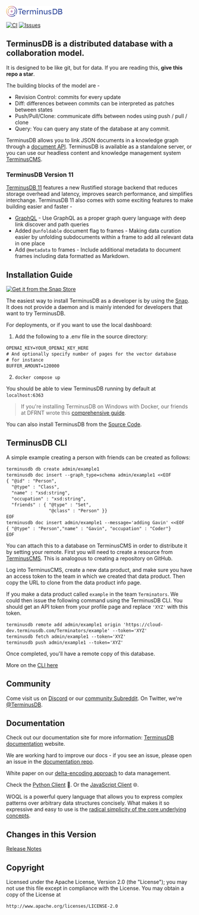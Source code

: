<img
  src="https://github.com/terminusdb/terminusdb-web-assets/blob/master/readmes/terminusdb/TerminusDB-Logo-Colour_3.png"
  alt="TerminusDB Logo"
  width="30%"
  align="center"
/>

[![CI](https://github.com/terminusdb/terminusdb/actions/workflows/ci.yml/badge.svg?event=push)](https://github.com/terminusdb/terminusdb/actions/workflows/ci.yml) [![Issues](https://img.shields.io/github/issues/terminusdb/terminusdb)](https://github.com/terminusdb/terminusdb/issues)

## TerminusDB is a distributed database with a collaboration model.

It is designed to be like git, but for data. If you are reading this, **give this repo a star**.

The building blocks of the model are -

  - Revision Control: commits for every update
  - Diff: differences between commits can be interpreted as patches between states
  - Push/Pull/Clone: communicate diffs between nodes using push / pull / clone
  - Query: You can query any state of the database at any commit.

TerminusDB allows you to link JSON documents in a knowledge graph through a [document API](https://terminusdb.com/docs/document-insertion). TerminusDB is available as a standalone server, or you can use our headless content and knowledge management system [TerminusCMS](https://dashboard.terminusdb.com/).

### TerminusDB Version 11

[TerminusDB 11](https://github.com/terminusdb/terminusdb/releases/tag/v11.0.0) features a new Rustified storage backend that reduces storage overhead and latency, improves search performance, and simplifies interchange. TerminusDB 11 also comes with some exciting features to make building easier and faster -

- [GraphQL](https://terminusdb.com/docs/graphql-basics) - Use GraphQL as a proper graph query language with deep link discover and path queries
- Added `@unfoldable` document flag to frames - Making data curation easier by unfolding subdocuments within a frame to add all relevant data in one place
- Add `@metadata` to frames - Include additional metadata to document frames including data formatted as Markdown.


## Installation Guide

[![Get it from the Snap Store](https://snapcraft.io/static/images/badges/en/snap-store-black.svg)](https://snapcraft.io/terminusdb)

The easiest way to install TerminusDB as a developer is by using the [Snap](https://snapcraft.io/terminusdb). It does not provide a daemon and is mainly intended for developers that want to try TerminusDB.

For deployments, or if you want to use the local dashboard:

1. Add the following to a .env file in the source directory:

```shell
OPENAI_KEY=YOUR_OPENAI_KEY_HERE
# And optionally specify number of pages for the vector database
# for instance
BUFFER_AMOUNT=120000
```

2. `docker compose up`

You should be able to view TerminusDB running by default at `localhost:6363`

> If you're installing TerminusDB on Windows with Docker, our friends at DFRNT wrote this [comprehensive guide](https://dfrnt.com/blog/2023-02-25-run-terminusdb-on-windows-with-docker/).

You can also install TerminusDB from the [Source Code](https://terminusdb.com/docs/install-terminusdb-from-source-code).


## TerminusDB CLI

A simple example creating a person with friends can be created as follows:

```shell
terminusdb db create admin/example1
terminusdb doc insert --graph_type=schema admin/example1 <<EOF
{ "@id" : "Person",
  "@type" : "Class",
  "name" : "xsd:string",
  "occupation" : "xsd:string",
  "friends" : { "@type" : "Set",
                "@class" : "Person" }}
EOF
terminusdb doc insert admin/example1 --message='adding Gavin' <<EOF
{ "@type" : "Person","name" : "Gavin", "occupation" : "Coder"}
EOF
```

You can attach this to a database on TerminusCMS in order to distribute it by setting your remote. First you will need to create
a resource from [TerminusCMS](https://dashboard.terminusdb.com/). This is analogous to creating a repository on GitHub.

Log into TerminusCMS, create a new data product, and make sure
you have an access token to the team in which we created that data
product. Then copy the URL to clone from the data product info page.

If you make a data product called `example` in the team
`Terminators`. We could then issue the following command using the
TerminusDB CLI. You should get an API token from your profile page and replace `'XYZ'` with this token.

```shell
terminusdb remote add admin/example1 origin 'https://cloud-dev.terminusdb.com/Terminators/example' --token='XYZ'
terminusdb fetch admin/example1 --token='XYZ'
terminusdb push admin/example1 --token='XYZ'
```

Once completed, you'll have a remote copy of this database.

More on the [CLI here](https://terminusdb.com/blog/distributed-database-with-collaboration-model/)

## Community

Come visit us on [Discord](https://discord.gg/yTJKAma)
or our [community Subreddit](https://www.reddit.com/r/TerminusDB/). On Twitter, we're [@TerminusDB](https://twitter.com/TerminusDB).

## Documentation

Check out our documentation site for more information: [TerminusDB documentation](https://terminusdb.com/docs/) website.

We are working hard to improve our docs - if you see an issue, please open an issue in the [documentation repo](https://github.com/terminusdb/terminusdb-docs).

White paper on our [delta-encoding approach](https://terminusdb.com/blog/succinct-data-structures-for-modern-databases/) to data management.

Check the [Python Client](https://pypi.org/project/terminusdb-client/) 🐍. Or the [JavaScript Client](https://github.com/terminusdb/terminusdb-client) 🌐.

WOQL is a powerful query language that allows you to express complex patterns over arbitrary data structures concisely. What makes it so expressive and easy to use is the [radical simplicity of the core underlying concepts](https://terminusdb.com/blog/the-power-of-web-object-query-language/).

## Changes in this Version

[Release Notes](docs/RELEASE_NOTES.md)

## Copyright

Licensed under the Apache License, Version 2.0 (the "License"); you may not use this file except in compliance with the License. You may obtain a copy of the License at
```
http://www.apache.org/licenses/LICENSE-2.0
```
